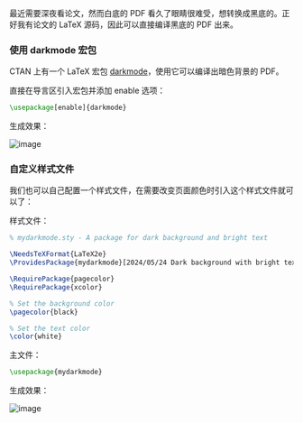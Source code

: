 最近需要深夜看论文，然而白底的 PDF 看久了眼睛很难受，想转换成黑底的。正好我有论文的 LaTeX 源码，因此可以直接编译黑底的 PDF 出来。

### 使用 darkmode 宏包

CTAN 上有一个 LaTeX 宏包 [darkmode](https://ctan.org/pkg/darkmode)，使用它可以编译出暗色背景的 PDF。

直接在导言区引入宏包并添加 enable 选项：

```tex
\usepackage[enable]{darkmode}
```

生成效果：

![image](https://img2024.cnblogs.com/blog/2778973/202405/2778973-20240524010530344-1323036067.png)

### 自定义样式文件

我们也可以自己配置一个样式文件，在需要改变页面颜色时引入这个样式文件就可以了：

样式文件：

```tex
% mydarkmode.sty - A package for dark background and bright text

\NeedsTeXFormat{LaTeX2e}
\ProvidesPackage{mydarkmode}[2024/05/24 Dark background with bright text]

\RequirePackage{pagecolor}
\RequirePackage{xcolor}

% Set the background color
\pagecolor{black}

% Set the text color
\color{white}
```

主文件：

```tex
\usepackage{mydarkmode}
```

生成效果：

![image](https://img2024.cnblogs.com/blog/2778973/202405/2778973-20240524015625549-1161929727.png)
